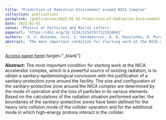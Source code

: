 ```yaml
---
title: "Prediction of Radiation Environment around NICA Complex"
collection: publications
permalink: /publication/2022-01-01-Prediction-of-Radiation-Environment-around-NICA-Complex
date: 2022-01-01
venue: 'Physics of Particles and Nuclei Letters'
paperurl: 'https://doi.org/10.1134/S1547477122020042'
authors: 'A. V. Butenko, <u>I. S. Gordeev</u>, A. D. Kovalenko, M. Paraipan, E. M. Syresin, G. N. Timoshenko'
abstract: 'The most important condition for starting work at the NICA accelerator complex, which is a powerful source of ionizing radiation, is to obtain a sanitary-epidemiological conclusion with the justification of a sanitary-protection zone around the facility. The size and configuration of the sanitary-protective zone around the NICA complex are determined by the mode of operation and the loss of particles in its various elements. Based on the calculations of the radiation situation performed earlier, the boundaries of the sanitary-protective zones have been defined for the heavy ions collision mode of the collider operation and for the additional mode in which high-energy protons interact in the collider.'
---
```


[Access paper here](https://doi.org/10.1134/S1547477122020042){:target="_blank"}

**Abstract:** The most important condition for starting work at the NICA accelerator complex, which is a powerful source of ionizing radiation, is to obtain a sanitary-epidemiological conclusion with the justification of a sanitary-protection zone around the facility. The size and configuration of the sanitary-protective zone around the NICA complex are determined by the mode of operation and the loss of particles in its various elements. Based on the calculations of the radiation situation performed earlier, the boundaries of the sanitary-protective zones have been defined for the heavy ions collision mode of the collider operation and for the additional mode in which high-energy protons interact in the collider.
